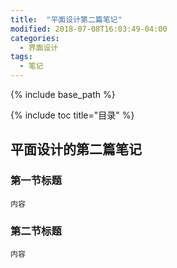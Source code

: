 ```yaml
---
title:  "平面设计第二篇笔记"
modified: 2018-07-08T16:03:49-04:00
categories: 
  - 界面设计
tags:
  - 笔记
---
```

{% include base_path %}
 	 	  
{% include toc title="目录" %}

## 平面设计的第二篇笔记

### 第一节标题
 	
 	内容
 	
### 第二节标题
 	
 	内容